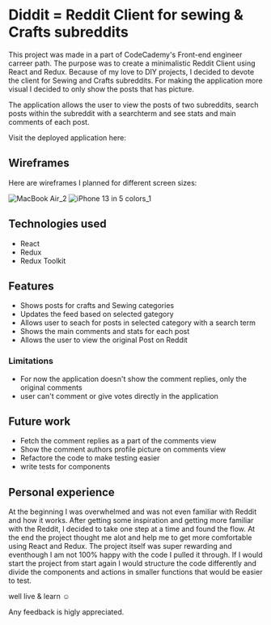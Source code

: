 # Diddit  = Reddit Client for sewing & Crafts subreddits

This project was made in a part of CodeCademy's Front-end engineer carreer path. The purpose was to create a minimalistic Reddit Client using React and Redux. Because of my love to DIY projects, I decided to devote the client for Sewing and Crafts subreddits. For making the application more visual I decided to only show the posts that has picture.

The application allows the user to view the posts of two subreddits, search posts within the subreddit with a searchterm and see stats and main comments of each post. 

Visit the deployed application here:

## Wireframes

Here are wireframes I planned for different screen sizes:

![MacBook Air_2](https://user-images.githubusercontent.com/115211431/208636234-083ec0ff-dd50-4e9c-a489-d5b5ae242f1a.png)
![iPhone 13 in 5 colors_1](https://user-images.githubusercontent.com/115211431/208636291-7c7ebae5-1208-40bf-b6e9-dc2f6cb89e6c.png)

## Technologies used

  * React
  * Redux
  * Redux Toolkit
    
## Features

  * Shows posts for crafts and Sewing categories
  * Updates the feed based on selected gategory
  * Allows user to seach for posts in selected category with a search term
  * Shows the main comments and stats for each post
  * Allows the user to view the original Post on Reddit

### Limitations

  * For now the application doesn't show the comment replies, only the original comments
  * user can't comment or give votes directly in the application

## Future work

  * Fetch the comment replies as a part of the comments view
  * Show the comment authors profile picture on comments view
  * Refactore the code to make testing easier
  * write tests for components
  
## Personal experience 

At the beginning I was overwhelmed and was not even familiar with Reddit and how it works. After getting some inspiration and getting more familiar with the Reddit, I decided to take one step at a time and found the flow. At the end the project thought me alot and help me to get more comfortable using React and Redux. The project itself was super rewarding and eventhough I am not 100% happy with the code I pulled it through. If I would start the project from start again I would structure the code differently and divide the components and actions in smaller functions that would be easier to test. 

well live & learn ☺️

Any feedback is higly appreciated.

